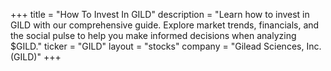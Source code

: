+++
title = "How To Invest In GILD"
description = "Learn how to invest in GILD with our comprehensive guide. Explore market trends, financials, and the social pulse to help you make informed decisions when analyzing $GILD."
ticker = "GILD"
layout = "stocks"
company = "Gilead Sciences, Inc. (GILD)"
+++

